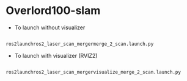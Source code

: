 # Overlord100-slam


- To launch without visualizer

```bash

ros2launchros2_laser_scan_mergermerge_2_scan.launch.py

```

- To launch with visualizer (RVIZ2)

```bash

ros2launchros2_laser_scan_mergervisualize_merge_2_scan.launch.py

```
